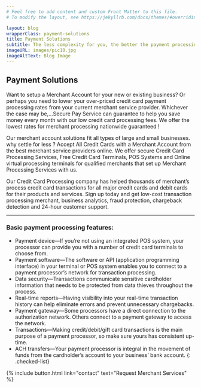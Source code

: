 ```yaml
---
# Feel free to add content and custom Front Matter to this file.
# To modify the layout, see https://jekyllrb.com/docs/themes/#overriding-theme-defaults

layout: blog
wrapperClass: payment-solutions
title: Payment Solutions
subtitle: The less complexity for you, the better the payment processing solution is for your business.
imageURL: images/pic10.jpg
imageAltText: Blog Image
---
```


## Payment Solutions

Want to setup a Merchant Account for your new or existing business? Or perhaps you need to lower your over-priced credit card payment processing rates from your current merchant service provider. Whichever the case may be,…Secure Pay Service can guarantee to help you save money every month with our low credit card processing fees. We offer the lowest rates for merchant processing nationwide guaranteed !

Our merchant account solutions fit all types of large and small businesses. why settle for less ? Accept All Credit Cards with a Merchant Account from the best merchant service providers online. We offer secure Credit Card Processing Services, Free Credit Card Terminals, POS Systems and Online virtual processing terminals for qualified merchants that set up Merchant Processing Services with us.

Our Credit Card Processing company has helped thousands of merchant’s process credit card transactions for all major credit cards and debit cards for their products and services. Sign up today and get low-cost transaction processing merchant, business analytics, fraud protection, chargeback detection and 24-hour customer support.

---

### Basic payment processing features:

* Payment device—If you’re not using an integrated POS system, your processor can provide you with a number of credit card terminals to choose from.
* Payment software—The software or API (application programming interface) in your terminal or POS system enables you to connect to a payment processor’s network for transaction processing.
* Data security—Transactions communicate sensitive cardholder information that needs to be protected from data thieves throughout the process.
* Real-time reports—Having visibility into your real-time transaction history can help eliminate errors and prevent unnecessary chargebacks.
* Payment gateway—Some processors have a direct connection to the authorization network. Others connect to a payment gateway to access the network.
* Transactions—Making credit/debit/gift card transactions is the main purpose of a payment processor, so make sure yours has consistent up-time.
* ACH transfers—Your payment processor is integral in the movement of funds from the cardholder’s account to your business’ bank account.
{: .checked-list}

{% include button.html link="contact" text="Request Merchant Services" %}
